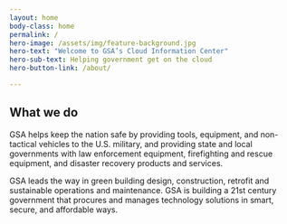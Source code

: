 ```yaml
---
layout: home
body-class: home
permalink: /
hero-image: /assets/img/feature-background.jpg
hero-text: "Welcome to GSA’s Cloud Information Center"
hero-sub-text: Helping government get on the cloud
hero-button-link: /about/

---
```

## What we do
GSA helps keep the nation safe by providing tools, equipment, and non-tactical vehicles to the U.S. military, and providing state and local governments with law enforcement equipment, firefighting and rescue equipment, and disaster recovery products and services.

GSA leads the way in green building design, construction, retrofit and sustainable operations and maintenance. GSA is building a 21st century government that procures and manages technology solutions in smart, secure, and affordable ways.
